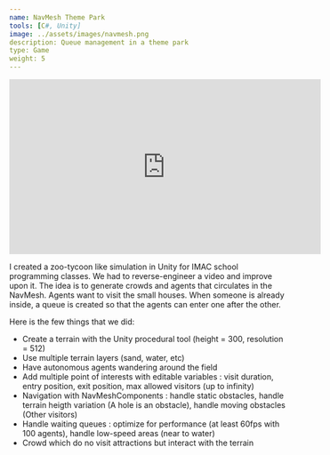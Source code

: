 ```yaml
---
name: NavMesh Theme Park
tools: [C#, Unity]
image: ../assets/images/navmesh.png
description: Queue management in a theme park
type: Game
weight: 5
---
```


<iframe width="560" height="315" src="https://www.youtube.com/embed/XZLEZjXEFwU" title="YouTube video player" frameborder="0" allow="accelerometer; autoplay; clipboard-write; encrypted-media; gyroscope; picture-in-picture; web-share" allowfullscreen></iframe>

I created a zoo-tycoon like simulation in Unity for IMAC school programming classes. We had to reverse-engineer a video and improve upon it.
The idea is to generate crowds and agents that circulates in the NavMesh. Agents want to visit the small houses. When someone is already inside, a queue is created so that the agents can enter one after the other.

Here is the few things that we did: 

- Create a terrain with the Unity procedural tool (height = 300, resolution = 512)
- Use multiple terrain layers (sand, water, etc)
- Have autonomous agents wandering around the field
- Add multiple point of interests with editable variables : visit duration, entry position, exit position, max allowed visitors (up to infinity)
- Navigation with NavMeshComponents : handle static obstacles, handle terrain heigth variation (A hole is an obstacle), handle moving obstacles (Other visitors)
- Handle waiting queues : optimize for performance (at least 60fps with 100 agents), handle low-speed areas (near to water)
- Crowd which do no visit attractions but interact with the terrain